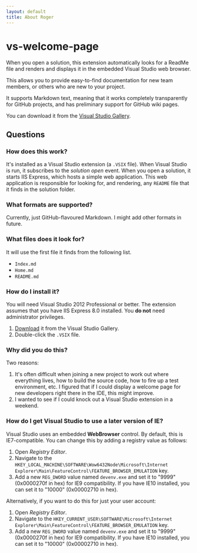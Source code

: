 ```yaml
---
layout: default
title: About Roger
---
```


vs-welcome-page
==

When you open a solution, this extension automatically looks for a ReadMe
file and renders and displays it in the embedded Visual Studio web browser.

This allows you to provide easy-to-find documentation for new team members,
or others who are new to your project.

It supports Markdown text, meaning that it works completely transparently for
GitHub projects, and has preliminary support for GitHub wiki pages.

You can download it from the [Visual Studio Gallery](http://visualstudiogallery.msdn.microsoft.com/0aff56ff-edf3-4939-a8f5-400f1279ac2a).

Questions
--

### How does this work? ###

It's installed as a Visual Studio extension (a `.VSIX` file). When Visual Studio is run, it subscribes to the *solution open* event. When you open a solution, it starts IIS Express, which hosts a simple web application. This web application is responsible for looking for, and rendering, any `README` file that it finds in the solution folder.

### What formats are supported? ###

Currently, just GitHub-flavoured Markdown. I might add other formats in future.

### What files does it look for? ###

It will use the first file it finds from the following list.

* `Index.md`
* `Home.md`
* `README.md`

### How do I install it? ###

You will need Visual Studio 2012 Professional or better. The extension assumes that you have IIS Express 8.0 installed. You **do not** need administrator privileges.

1. [Download](http://visualstudiogallery.msdn.microsoft.com/0aff56ff-edf3-4939-a8f5-400f1279ac2a) it from the Visual Studio Gallery.
2. Double-click the `.VSIX` file.

### Why did you do this? ###

Two reasons:

1. It's often difficult when joining a new project to work out where everything lives, how to build the source code, how to fire up a test environment, etc. I figured that if I could display a welcome page for new developers right there in the IDE, this might improve.
2. I wanted to see if I could knock out a Visual Studio extension in a weekend.

### How do I get Visual Studio to use a later version of IE? ###

Visual Studio uses an embedded **WebBrowser** control. By default, this is IE7-compatible. You can change this by adding a registry value as follows:

1. Open *Registry Editor*.
2. Navigate to the `HKEY_LOCAL_MACHINE\SOFTWARE\Wow6432Node\Microsoft\Internet Explorer\Main\FeatureControl\FEATURE_BROWSER_EMULATION` key.
3. Add a new `REG_DWORD` value named `devenv.exe` and set it to "9999" (0x0000270f in hex) for IE9 compatibility. If you have IE10 installed, you can set it to "10000" (0x00002710 in hex).

Alternatively, if you want to do this for just your user account:

1. Open *Registry Editor*.
2. Navigate to the `HKEY_CURRENT_USER\SOFTWARE\Microsoft\Internet Explorer\Main\FeatureControl\FEATURE_BROWSER_EMULATION` key.
3. Add a new `REG_DWORD` value named `devenv.exe` and set it to "9999" (0x0000270f in hex) for IE9 compatibility. If you have IE10 installed, you can set it to "10000" (0x00002710 in hex).
